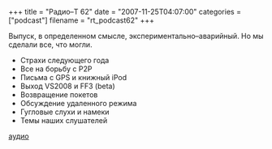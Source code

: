 +++
title = "Радио–Т 62"
date = "2007-11-25T04:07:00"
categories = ["podcast"]
filename = "rt_podcast62"
+++


Выпуск, в определенном смысле, экспериментально–аварийный. Но мы сделали все, что могли.

- Страхи следующего года
- Все на борьбу с P2P
- Письма с GPS и книжный iPod
- Выход VS2008 и FF3 (beta)
- Возвращение покетов
- Обсуждение удаленного режима
- Гугловые слухи и намеки
- Темы наших слушателей

[аудио](http://cdn.radio-t.com/rt_podcast62.mp3)
<audio src="http://cdn.radio-t.com/rt_podcast62.mp3" preload="none"></audio>
